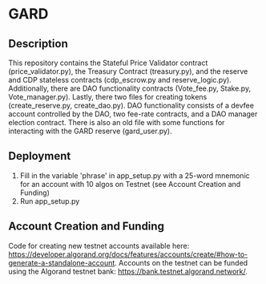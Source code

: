 # GARD

## Description
This repository contains the Stateful Price Validator contract (price_validator.py), the Treasury Contract (treasury.py), and the reserve and CDP stateless contracts (cdp_escrow.py and reserve_logic.py). Additionally, there are DAO functionality contracts (Vote_fee.py, Stake.py, Vote_manager.py). Lastly, there two files for creating tokens (create_reserve.py, create_dao.py). DAO functionality consists of a devfee account controlled by the DAO, two fee-rate contracts, and a DAO manager election contract. There is also an old file with some functions for interacting with the GARD reserve (gard_user.py).

## Deployment 
1. Fill in the variable 'phrase' in app_setup.py with a 25-word mnemonic for an account with 10 algos on Testnet (see Account Creation and Funding)
2. Run app_setup.py 

## Account Creation and Funding
Code for creating new testnet accounts available here: https://developer.algorand.org/docs/features/accounts/create/#how-to-generate-a-standalone-account. Accounts on the testnet can be funded using the Algorand testnet bank: https://bank.testnet.algorand.network/.
